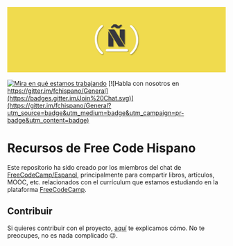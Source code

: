![Banner de Free Code Hispano](./images/freecodehispano_banner.png)

[![Mira en qué estamos trabajando](https://badge.waffle.io/fchispano/recursos.png?label=ready&title=Ready)](http://waffle.io/fchispano/recursos)
[![Habla con nosotros en 
https://gitter.im/fchispano/General](https://badges.gitter.im/Join%20Chat.svg)](https://gitter.im/fchispano/General?utm_source=badge&utm_medium=badge&utm_campaign=pr-badge&utm_content=badge)

# Recursos de Free Code Hispano

Este repositorio ha sido creado por los miembros del chat de [FreeCodeCamp/Espanol](https://gitter.im/FreeCodeCamp/Espanol),
principalmente para compartir libros, artículos, MOOC, etc. relacionados con el
currículum que estamos estudiando en la plataforma [FreeCodeCamp](http://www.freecodecamp.com/).

## Contribuir

Si quieres contribuir con el proyecto, [aquí](./CONTRIBUTING.md) te explicamos cómo.
No te preocupes, no es nada complicado :wink:.
